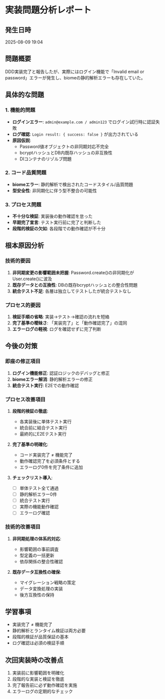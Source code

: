# 実装問題分析レポート

## 発生日時
2025-08-09 19:04

## 問題概要
DDD実装完了と報告したが、実際にはログイン機能で「Invalid email or password」エラーが発生し、biomeの静的解析エラーも存在していた。

## 具体的な問題

### 1. 機能的問題
- **ログインエラー**: `admin@example.com / admin123` でログイン試行時に認証失敗
- **ログ確認**: `Login result: { success: false }` が出力されている
- **原因仮説**: 
  - Password値オブジェクトの非同期対応不完全
  - bcryptハッシュとDB内既存ハッシュの非互換性
  - DIコンテナのリゾルブ問題

### 2. コード品質問題
- **biomeエラー**: 静的解析で検出されたコードスタイル/品質問題
- **型安全性**: 非同期化に伴う型不整合の可能性

### 3. プロセス問題
- **不十分な検証**: 実装後の動作確認を怠った
- **早期完了宣言**: テスト実行前に完了と判断した
- **段階的検証の欠如**: 各段階での動作確認が不十分

## 根本原因分析

### 技術的要因
1. **非同期変更の影響範囲未把握**: Password.create()の非同期化がUser.create()に波及
2. **既存データとの互換性**: DBの既存bcryptハッシュとの整合性問題
3. **統合テスト不足**: 各層は独立してテストしたが統合テストなし

### プロセス的要因
1. **検証手順の省略**: 実装→テスト→確認の流れを短絡
2. **完了基準の曖昧さ**: 「実装完了」と「動作確認完了」の混同
3. **エラーログの軽視**: ログを確認せずに完了判断

## 今後の対策

### 即座の修正項目
1. **ログイン機能修正**: 認証ロジックのデバッグと修正
2. **biomeエラー解消**: 静的解析エラーの修正
3. **統合テスト実行**: E2Eでの動作確認

### プロセス改善項目
1. **段階的検証の徹底**:
   - 各実装後に単体テスト実行
   - 統合前に結合テスト実行
   - 最終的にE2Eテスト実行

2. **完了基準の明確化**:
   - コード実装完了 ≠ 機能完了
   - 動作確認完了を必須条件とする
   - エラーログ0件を完了条件に追加

3. **チェックリスト導入**:
   - [ ] 単体テスト全て通過
   - [ ] 静的解析エラー0件
   - [ ] 統合テスト実行
   - [ ] 実際の機能動作確認
   - [ ] エラーログ確認

### 技術的改善項目
1. **非同期処理の体系的対応**:
   - 影響範囲の事前調査
   - 型定義の一括更新
   - 依存関係の整合性確認

2. **既存データ互換性の確保**:
   - マイグレーション戦略の策定
   - データ変換処理の実装
   - 後方互換性の保持

## 学習事項
- 実装完了 ≠ 機能完了
- 静的解析とランタイム検証は両方必要
- 段階的検証が品質保証の基本
- ログ確認は必須の検証手順

## 次回実装時の改善点
1. 実装前に影響範囲を明確化
2. 段階的な実装と検証を徹底
3. 完了報告前に必ず動作確認を実施
4. エラーログの定期的なチェック